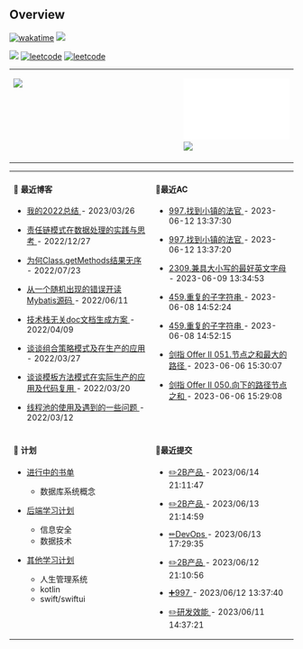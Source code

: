 
## Overview

[![wakatime](https://wakatime.com/badge/user/78591c59-95d5-4479-b2fc-988c35f31d59.svg)](https://wakatime.com/@78591c59-95d5-4479-b2fc-988c35f31d59) ![](https://gpvc.arturio.dev/0xcaffebabe)

![](https://img.shields.io/static/v1?label=LeetCode%20CN&message=0xcaffebabe&color=success) [![leetcode](https://img.shields.io/static/v1?label=Solved&message=805%20/%203349&color=success)](https://leetcode.cn/u/0xcaffebabe/) [![leetcode](https://img.shields.io/static/v1?label=Solved&message=83.74%&color=success)](https://leetcode.cn/u/0xcaffebabe/)

<table border="0">
  <tr border="0">

  <td valign="top" width="60%">

  ![](https://github-readme-stats.vercel.app/api/wakatime?username=0xcaffebabe&layout=compact&langs_count=12&theme=dark&range=all_time)

  </td>

  <td valign="top" width="40%">

  ![](https://raw.githubusercontent.com/0xcaffebabe/github-stats/master/generated/overview.svg)
  ![](https://github-profile-summary-cards.vercel.app/api/cards/productive-time?username=0xcaffebabe&theme=github_dark&utcOffset=8)

  </td>
  </tr>

</table>

<table>

<tr>
<td valign="top" width="50%">

#### 📖 最近博客


* <a href="https://0xcaffebabe.github.io/%E4%BA%BA%E7%94%9F/2023/03/26/%E6%88%91%E7%9A%842022%E6%80%BB%E7%BB%93.html" target="_blank"> 我的2022总结 </a> - 2023/03/26 

    
* <a href="https://0xcaffebabe.github.io/%E8%AE%BE%E8%AE%A1%E6%A8%A1%E5%BC%8F/2022/12/27/%E8%B4%A3%E4%BB%BB%E9%93%BE%E6%A8%A1%E5%BC%8F%E5%9C%A8%E6%95%B0%E6%8D%AE%E5%A4%84%E7%90%86%E7%9A%84%E5%AE%9E%E8%B7%B5%E4%B8%8E%E6%80%9D%E8%80%83.html" target="_blank"> 责任链模式在数据处理的实践与思考 </a> - 2022/12/27 

    
* <a href="https://0xcaffebabe.github.io/jvm/2022/07/23/%E4%B8%BA%E4%BD%95Class.getMethods%E7%BB%93%E6%9E%9C%E6%97%A0%E5%BA%8F.html" target="_blank"> 为何Class.getMethods结果无序 </a> - 2022/07/23 

    
* <a href="https://0xcaffebabe.github.io/java/2022/06/11/%E4%BB%8E%E4%B8%80%E4%B8%AA%E9%9A%8F%E6%9C%BA%E5%87%BA%E7%8E%B0%E7%9A%84%E9%94%99%E8%AF%AF%E5%BC%80%E8%AF%BBMybatis%E6%BA%90%E7%A0%81.html" target="_blank"> 从一个随机出现的错误开读Mybatis源码 </a> - 2022/06/11 

    
* <a href="https://0xcaffebabe.github.io/%E6%97%A5%E5%B8%B8/2022/04/09/%E6%8A%80%E6%9C%AF%E6%A0%88%E6%97%A0%E5%85%B3doc%E6%96%87%E6%A1%A3%E7%94%9F%E6%88%90%E6%96%B9%E6%A1%88.html" target="_blank"> 技术栈无关doc文档生成方案 </a> - 2022/04/09 

    
* <a href="https://0xcaffebabe.github.io/%E8%AE%BE%E8%AE%A1%E6%A8%A1%E5%BC%8F/2022/03/27/%E8%B0%88%E8%B0%88%E7%BB%84%E5%90%88%E7%AD%96%E7%95%A5%E6%A8%A1%E5%BC%8F%E5%8F%8A%E5%9C%A8%E7%94%9F%E4%BA%A7%E7%9A%84%E5%BA%94%E7%94%A8.html" target="_blank"> 谈谈组合策略模式及在生产的应用 </a> - 2022/03/27 

    
* <a href="https://0xcaffebabe.github.io/%E8%AE%BE%E8%AE%A1%E6%A8%A1%E5%BC%8F/2022/03/20/%E8%B0%88%E8%B0%88%E6%A8%A1%E6%9D%BF%E6%96%B9%E6%B3%95%E6%A8%A1%E5%BC%8F%E5%9C%A8%E5%AE%9E%E9%99%85%E7%94%9F%E4%BA%A7%E7%9A%84%E5%BA%94%E7%94%A8%E5%8F%8A%E4%BB%A3%E7%A0%81%E5%A4%8D%E7%94%A8.html" target="_blank"> 谈谈模板方法模式在实际生产的应用及代码复用 </a> - 2022/03/20 

    
* <a href="https://0xcaffebabe.github.io/java/2022/03/12/%E7%BA%BF%E7%A8%8B%E6%B1%A0%E7%9A%84%E4%BD%BF%E7%94%A8%E5%8F%8A%E9%81%87%E5%88%B0%E7%9A%84%E4%B8%80%E4%BA%9B%E9%97%AE%E9%A2%98.html" target="_blank"> 线程池的使用及遇到的一些问题 </a> - 2022/03/12 

        

</td>

<td valign="top" width="50%">

#### 🔋最近AC


  * <a href="https://leetcode.cn/submissions/detail/439393643" target="_blank"> 997.找到小镇的法官 </a> - 2023-06-12 13:37:30 

    
  * <a href="https://leetcode.cn/submissions/detail/439393624" target="_blank"> 997.找到小镇的法官 </a> - 2023-06-12 13:37:20 

    
  * <a href="https://leetcode.cn/submissions/detail/438790165" target="_blank"> 2309.兼具大小写的最好英文字母 </a> - 2023-06-09 13:34:53 

    
  * <a href="https://leetcode.cn/submissions/detail/438563704" target="_blank"> 459.重复的子字符串 </a> - 2023-06-08 14:52:24 

    
  * <a href="https://leetcode.cn/submissions/detail/438563650" target="_blank"> 459.重复的子字符串 </a> - 2023-06-08 14:52:15 

    
  * <a href="https://leetcode.cn/submissions/detail/438050272" target="_blank"> 剑指 Offer II 051.节点之和最大的路径 </a> - 2023-06-06 15:30:07 

    
  * <a href="https://leetcode.cn/submissions/detail/438049902" target="_blank"> 剑指 Offer II 050.向下的路径节点之和 </a> - 2023-06-06 15:29:08 

    

</td>

</tr>

<tr>

<td valign="top" width="50%">

#### 📝 计划

- [进行中的书单](https://github.com/users/0xcaffebabe/projects/4)
  - 数据库系统概念


- [后端学习计划](https://github.com/users/0xcaffebabe/projects/1)
  - 信息安全
  - 数据技术


- [其他学习计划](https://github.com/users/0xcaffebabe/projects/3)
  - 人生管理系统
  - kotlin
  - swift/swiftui


<td>

#### 🌴最近提交


  * <a href="https://github.com/0xcaffebabe/note/commit/f2b121d9396eeebbbfd3e4e9f8ec361ad00afbf7" target="_blank"> ✏️2B产品 </a> - 2023/06/14 21:11:47 

    
  * <a href="https://github.com/0xcaffebabe/note/commit/1bb909ef21bfaa469be52215e89f8f1645c54eec" target="_blank"> ✏️2B产品 </a> - 2023/06/13 21:14:59 

    
  * <a href="https://github.com/0xcaffebabe/note/commit/ce3ee6969b282095c7677b9fb3faf7899b0ade96" target="_blank"> ✏DevOps </a> - 2023/06/13 17:29:35 

    
  * <a href="https://github.com/0xcaffebabe/note/commit/b704f0c8474956f8a505b7cd71737a818dca63da" target="_blank"> ✏️2B产品 </a> - 2023/06/12 21:10:56 

    
  * <a href="https://github.com/0xcaffebabe/leetcode/commit/8fe7566cf6503db4409bb953c5632b8e909e92e0" target="_blank"> ➕997 </a> - 2023/06/12 13:37:40 

    
  * <a href="https://github.com/0xcaffebabe/note/commit/d4d41ed3748b1fdc74585dd2bf2bdd24a9dc1991" target="_blank"> ✏️研发效能 </a> - 2023/06/11 14:37:21 

    

</td>

</tr>

</table>

